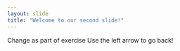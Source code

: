 ```yaml
---
layout: slide
title: "Welcome to our second slide!"
---
```

Change as part of exercise
Use the left arrow to go back!
